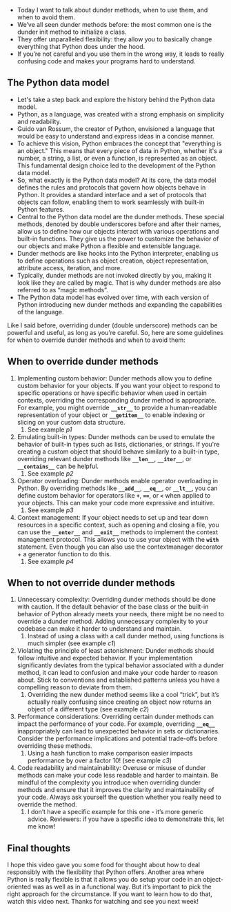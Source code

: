 - Today I want to talk about dunder methods, when to use them, and when to avoid them.
- We’ve all seen dunder methods before: the most common one is the dunder init method to initialize a class.
- They offer unparalleled flexibility: they allow you to basically change everything that Python does under the hood.
- If you’re not careful and you use them in the wrong way, it leads to really confusing code and makes your programs hard to understand.

## The Python data model

- Let's take a step back and explore the history behind the Python data model.
- Python, as a language, was created with a strong emphasis on simplicity and readability.
- Guido van Rossum, the creator of Python, envisioned a language that would be easy to understand and express ideas in a concise manner.
- To achieve this vision, Python embraces the concept that "everything is an object." This means that every piece of data in Python, whether it's a number, a string, a list, or even a function, is represented as an object. This fundamental design choice led to the development of the Python data model.
- So, what exactly is the Python data model? At its core, the data model defines the rules and protocols that govern how objects behave in Python. It provides a standard interface and a set of protocols that objects can follow, enabling them to work seamlessly with built-in Python features.
- Central to the Python data model are the dunder methods. These special methods, denoted by double underscores before and after their names, allow us to define how our objects interact with various operations and built-in functions. They give us the power to customize the behavior of our objects and make Python a flexible and extensible language.
- Dunder methods are like hooks into the Python interpreter, enabling us to define operations such as object creation, object representation, attribute access, iteration, and more.
- Typically, dunder methods are not invoked directly by you, making it look like they are called by magic. That is why dunder methods are also referred to as “magic methods”.
- The Python data model has evolved over time, with each version of Python introducing new dunder methods and expanding the capabilities of the language.

Like I said before, overriding dunder (double underscore) methods can be powerful and useful, as long as you’re careful. So, here are some guidelines for when to override dunder methods and when to avoid them:

## When to override dunder methods

1. Implementing custom behavior: Dunder methods allow you to define custom behavior for your objects. If you want your object to respond to specific operations or have specific behavior when used in certain contexts, overriding the corresponding dunder method is appropriate. For example, you might override **`__str__`** to provide a human-readable representation of your object or **`__getitem__`** to enable indexing or slicing on your custom data structure.
   1. See example _p1_
2. Emulating built-in types: Dunder methods can be used to emulate the behavior of built-in types such as lists, dictionaries, or strings. If you're creating a custom object that should behave similarly to a built-in type, overriding relevant dunder methods like **`__len__`**, **`__iter__`**, or **`__contains__`** can be helpful.
   1. See example _p2_
3. Operator overloading: Dunder methods enable operator overloading in Python. By overriding methods like **`__add__`**, **`__eq__`**, or **`__lt__`**, you can define custom behavior for operators like **`+`**, **`==`**, or **`<`** when applied to your objects. This can make your code more expressive and intuitive.
   1. See example _p3_
4. Context management: If your object needs to set up and tear down resources in a specific context, such as opening and closing a file, you can use the **`__enter__`** and **`__exit__`** methods to implement the context management protocol. This allows you to use your object with the **`with`** statement. Even though you can also use the contextmanager decorator + a generator function to do this.
   1. See example _p4_

## When to not override dunder methods

1. Unnecessary complexity: Overriding dunder methods should be done with caution. If the default behavior of the base class or the built-in behavior of Python already meets your needs, there might be no need to override a dunder method. Adding unnecessary complexity to your codebase can make it harder to understand and maintain.
   1. Instead of using a class with a call dunder method, using functions is much simpler (see example _c1_)
2. Violating the principle of least astonishment: Dunder methods should follow intuitive and expected behavior. If your implementation significantly deviates from the typical behavior associated with a dunder method, it can lead to confusion and make your code harder to reason about. Stick to conventions and established patterns unless you have a compelling reason to deviate from them.
   1. Overriding the new dunder method seems like a cool “trick”, but it’s actually really confusing since creating an object now returns an object of a different type (see example _c2_)
3. Performance considerations: Overriding certain dunder methods can impact the performance of your code. For example, overriding **`__eq__`** inappropriately can lead to unexpected behavior in sets or dictionaries. Consider the performance implications and potential trade-offs before overriding these methods.
   1. Using a hash function to make comparison easier impacts performance by over a factor 10! (see example _c3_)
4. Code readability and maintainability: Overuse or misuse of dunder methods can make your code less readable and harder to maintain. Be mindful of the complexity you introduce when overriding dunder methods and ensure that it improves the clarity and maintainability of your code. Always ask yourself the question whether you really need to override the method.
   1. I don’t have a specific example for this one - it’s more generic advice. Reviewers: if you have a specific idea to demonstrate this, let me know!

## Final thoughts

I hope this video gave you some food for thought about how to deal responsibly with the flexibility that Python offers. Another area where Python is really flexible is that it allows you do setup your code in an object-oriented was as well as in a functional way. But it’s important to pick the right approach for the circumstance. If you want to learn how to do that, watch this video next. Thanks for watching and see you next week!
